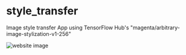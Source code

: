 # style_transfer
Image style transfer App using TensorFlow Hub's "magenta/arbitrary-image-stylization-v1-256"

![website image](style_transfer_)
